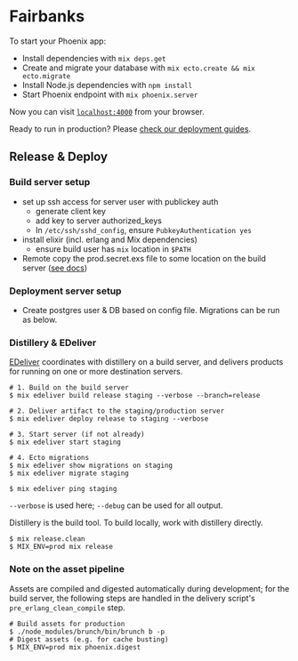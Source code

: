 # Fairbanks

To start your Phoenix app:

  * Install dependencies with `mix deps.get`
  * Create and migrate your database with `mix ecto.create && mix ecto.migrate`
  * Install Node.js dependencies with `npm install`
  * Start Phoenix endpoint with `mix phoenix.server`

Now you can visit [`localhost:4000`](http://localhost:4000) from your browser.

Ready to run in production? Please [check our deployment guides](http://www.phoenixframework.org/docs/deployment).

## Release & Deploy

### Build server setup

- set up ssh access for server user with publickey auth
    + generate client key
    + add key to server authorized_keys
    + In `/etc/ssh/sshd_config`, ensure `PubkeyAuthentication yes`
- install elixir (incl. erlang and Mix dependencies)
    + ensure build user has `mix` location in `$PATH`
- Remote copy the prod.secret.exs file to some location on the build server ([see docs](https://github.com/boldpoker/edeliver/wiki/Embed-Secrets---Credentials-into-the-Release))

### Deployment server setup

- Create postgres user & DB based on config file. Migrations can be run as below.

### Distillery & EDeliver

[EDeliver](https://github.com/boldpoker/edeliver) coordinates with distillery on a build server, and delivers products for running on one or more destination servers.

```
# 1. Build on the build server
$ mix edeliver build release staging --verbose --branch=release

# 2. Deliver artifact to the staging/production server
$ mix edeliver deploy release to staging --verbose

# 3. Start server (if not already)
$ mix edeliver start staging

# 4. Ecto migrations
$ mix edeliver show migrations on staging
$ mix edeliver migrate staging

$ mix edeliver ping staging
```

`--verbose` is used here; `--debug` can be used for all output.

Distillery is the build tool. To build locally, work with distillery directly.

```
$ mix release.clean
$ MIX_ENV=prod mix release
```

### Note on the asset pipeline

Assets are compiled and digested automatically during development; for the build server, the following steps are handled in the delivery script's `pre_erlang_clean_compile` step.

```
# Build assets for production
$ ./node_modules/brunch/bin/brunch b -p
# Digest assets (e.g. for cache busting)
$ MIX_ENV=prod mix phoenix.digest
```
